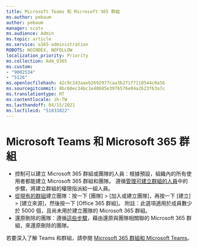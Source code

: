 ```yaml
---
title: Microsoft Teams 和 Microsoft 365 群組
ms.author: pebaum
author: pebaum
manager: scotv
ms.audience: Admin
ms.topic: article
ms.service: o365-administration
ROBOTS: NOINDEX, NOFOLLOW
localization_priority: Priority
ms.collection: Adm_O365
ms.custom:
- "9002534"
- "5126"
ms.openlocfilehash: 42c9c243aaeb2692977caa3b271f7110544c0a56
ms.sourcegitcommit: 8bc60ec34bc1e40685e3976576e04a2623f63a7c
ms.translationtype: HT
ms.contentlocale: zh-TW
ms.lasthandoff: 04/15/2021
ms.locfileid: "51833822"
---
```

# <a name="microsoft-teams-and-microsoft-365-groups"></a>Microsoft Teams 和 Microsoft 365 群組

- 控制可以建立 Microsoft 365 群組或團隊的人員：根據預設，組織內的所有使用者都能建立 Microsoft 365 群組和團隊。 遵循[管理可建立群組的人員](https://support.office.com/article/4c46c8cb-17d0-44b5-9776-005fced8e618)中的步驟，將建立群組的權限指派給一組人員。
- [從現有的群組](https://support.microsoft.com/office/24ec428e-40d7-4a1a-ab87-29be7d145865)建立團隊：按一下 [團隊] > [加入或建立團隊]，再按一下 [建立] > [建立來源]，然後按一下 [Office 365 群組]。 附註：此選項適用於成員數少於 5000 個，且尚未用於建立團隊的 Microsoft 365 群組。
- 還原刪除的團隊：遵循[這些步驟](https://docs.microsoft.com/microsoftteams/archive-or-delete-a-team#restore-a-deleted-team)，藉由還原與團隊相關聯的 Microsoft 365 群組，來還原刪除的團隊。

若要深入了解 Teams 和群組，請參閱 [Microsoft 365 群組和 Microsoft Teams](https://docs.microsoft.com/microsoftteams/office-365-groups)。
